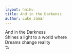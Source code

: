 ```yaml
---
layout: haiku
title: And in the Darkenss
author: Luke Jamar
---
```


And in the Darkness<br>
Shines a light to a world where<br>
Dreams change reality<br>%   
